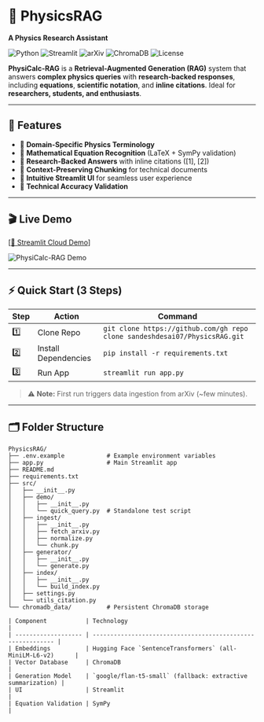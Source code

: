 # 🌌 PhysicsRAG
**A Physics Research Assistant**

![Python](https://img.shields.io/badge/Python-3.8%2B-blue) ![Streamlit](https://img.shields.io/badge/Streamlit-UI-orange) ![arXiv](https://img.shields.io/badge/arXiv-API-red) ![ChromaDB](https://img.shields.io/badge/VectorDB-ChromaDB-green) ![License](https://img.shields.io/badge/License-MIT-green)

**PhysiCalc-RAG** is a **Retrieval-Augmented Generation (RAG)** system that answers **complex physics queries** with **research-backed responses**, including **equations**, **scientific notation**, and **inline citations**. Ideal for **researchers, students, and enthusiasts**.

---

## 🎨 Features

- 🔹 **Domain-Specific Physics Terminology**
- 🔹 **Mathematical Equation Recognition** (LaTeX + SymPy validation)
- 🔹 **Research-Backed Answers** with inline citations ([1], [2])
- 🔹 **Context-Preserving Chunking** for technical documents
- 🔹 **Intuitive Streamlit UI** for seamless user experience
- 🔹 **Technical Accuracy Validation**

---

## 🎬 Live Demo

[[🔗 Streamlit Cloud Demo](https://physicsrag-yud3dkfvgmkcpyz4bnoqrc.streamlit.app/)]

![PhysiCalc-RAG Demo](assets/demo.gif)

---

## ⚡ Quick Start (3 Steps)

| Step | Action | Command |
|------|--------|---------|
| 1️⃣ | Clone Repo | `git clone https://github.com/gh repo clone sandeshdesai07/PhysicsRAG.git` |
| 2️⃣ | Install Dependencies | `pip install -r requirements.txt` |
| 3️⃣ | Run App | `streamlit run app.py` |

> ⚠️ **Note:** First run triggers data ingestion from arXiv (~few minutes).

---

## 🗂️ Folder Structure

```text
PhysicsRAG/
├── .env.example            # Example environment variables
├── app.py                  # Main Streamlit app
├── README.md
├── requirements.txt
├── src/
│   ├── __init__.py
│   ├── demo/
│   │   ├── __init__.py
│   │   └── quick_query.py  # Standalone test script
│   ├── ingest/
│   │   ├── __init__.py
│   │   ├── fetch_arxiv.py
│   │   ├── normalize.py
│   │   └── chunk.py
│   ├── generator/
│   │   ├── __init__.py
│   │   └── generate.py
│   ├── index/
│   │   ├── __init__.py
│   │   └── build_index.py
│   ├── settings.py
│   └── utils_citation.py
└── chromadb_data/          # Persistent ChromaDB storage

| Component           | Technology                                                  |
| ------------------- | ----------------------------------------------------------- |
| Embeddings          | Hugging Face `SentenceTransformers` (all-MiniLM-L6-v2)      |
| Vector Database     | ChromaDB                                                    |
| Generation Model    | `google/flan-t5-small` (fallback: extractive summarization) |
| UI                  | Streamlit                                                   |
| Equation Validation | SymPy                                                       |

